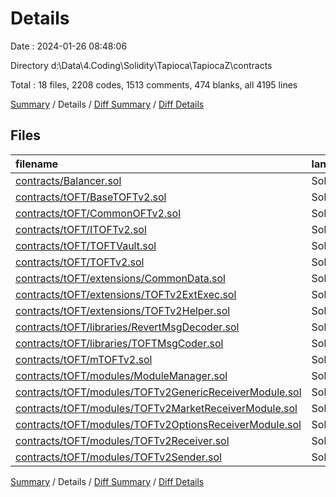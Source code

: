 # Details

Date : 2024-01-26 08:48:06

Directory d:\\Data\\4.Coding\\Solidity\\Tapioca\\TapiocaZ\\contracts

Total : 18 files,  2208 codes, 1513 comments, 474 blanks, all 4195 lines

[Summary](results.md) / Details / [Diff Summary](diff.md) / [Diff Details](diff-details.md)

## Files
| filename | language | code | comment | blank | total |
| :--- | :--- | ---: | ---: | ---: | ---: |
| [contracts/Balancer.sol](/contracts/Balancer.sol) | Solidity | 286 | 82 | 46 | 414 |
| [contracts/tOFT/BaseTOFTv2.sol](/contracts/tOFT/BaseTOFTv2.sol) | Solidity | 72 | 30 | 18 | 120 |
| [contracts/tOFT/CommonOFTv2.sol](/contracts/tOFT/CommonOFTv2.sol) | Solidity | 77 | 73 | 18 | 168 |
| [contracts/tOFT/ITOFTv2.sol](/contracts/tOFT/ITOFTv2.sol) | Solidity | 134 | 66 | 22 | 222 |
| [contracts/tOFT/TOFTVault.sol](/contracts/tOFT/TOFTVault.sol) | Solidity | 56 | 29 | 14 | 99 |
| [contracts/tOFT/TOFTv2.sol](/contracts/tOFT/TOFTv2.sol) | Solidity | 117 | 110 | 22 | 249 |
| [contracts/tOFT/extensions/CommonData.sol](/contracts/tOFT/extensions/CommonData.sol) | Solidity | 30 | 12 | 6 | 48 |
| [contracts/tOFT/extensions/TOFTv2ExtExec.sol](/contracts/tOFT/extensions/TOFTv2ExtExec.sol) | Solidity | 98 | 46 | 12 | 156 |
| [contracts/tOFT/extensions/TOFTv2Helper.sol](/contracts/tOFT/extensions/TOFTv2Helper.sol) | Solidity | 230 | 135 | 46 | 411 |
| [contracts/tOFT/libraries/RevertMsgDecoder.sol](/contracts/tOFT/libraries/RevertMsgDecoder.sol) | Solidity | 13 | 8 | 3 | 24 |
| [contracts/tOFT/libraries/TOFTMsgCoder.sol](/contracts/tOFT/libraries/TOFTMsgCoder.sol) | Solidity | 405 | 322 | 86 | 813 |
| [contracts/tOFT/mTOFTv2.sol](/contracts/tOFT/mTOFTv2.sol) | Solidity | 169 | 167 | 43 | 379 |
| [contracts/tOFT/modules/ModuleManager.sol](/contracts/tOFT/modules/ModuleManager.sol) | Solidity | 25 | 43 | 10 | 78 |
| [contracts/tOFT/modules/TOFTv2GenericReceiverModule.sol](/contracts/tOFT/modules/TOFTv2GenericReceiverModule.sol) | Solidity | 42 | 39 | 16 | 97 |
| [contracts/tOFT/modules/TOFTv2MarketReceiverModule.sol](/contracts/tOFT/modules/TOFTv2MarketReceiverModule.sol) | Solidity | 112 | 100 | 32 | 244 |
| [contracts/tOFT/modules/TOFTv2OptionsReceiverModule.sol](/contracts/tOFT/modules/TOFTv2OptionsReceiverModule.sol) | Solidity | 96 | 52 | 27 | 175 |
| [contracts/tOFT/modules/TOFTv2Receiver.sol](/contracts/tOFT/modules/TOFTv2Receiver.sol) | Solidity | 219 | 148 | 44 | 411 |
| [contracts/tOFT/modules/TOFTv2Sender.sol](/contracts/tOFT/modules/TOFTv2Sender.sol) | Solidity | 27 | 51 | 9 | 87 |

[Summary](results.md) / Details / [Diff Summary](diff.md) / [Diff Details](diff-details.md)